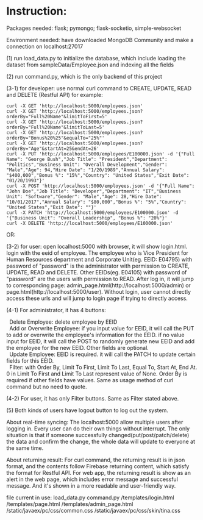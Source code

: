 # Instruction:

Packages needed: flask; pymongo; flask-socketio, simple-websocket

Environment needed: have downloaded MongoDB Community and make a connection on localhost:27017

(1) run load_data.py to initialize the database, which include loading the dataset from sampleData/Employee.json and indexing all the fields

(2) run command.py, which is the only backend of this project

(3-1) for developer: use normal curl command to CREATE, UPDATE, READ and DELETE (Restful API) for example:

    curl -X GET 'http://localhost:5000/employees.json'
    curl -X GET 'http://localhost:5000/employees.json?orderBy="Full%20Name"&limitToFirst=5' 
    curl -X GET 'http://localhost:5000/employees.json?orderBy="Full%20Name"&limitToLast=5' 
    curl -X GET 'http://localhost:5000/employees.json?orderBy="Bonus%20%25"&equalTo="25%"'
    curl -X GET 'http://localhost:5000/employees.json?orderBy="Age"&startAt=25&endAt=26'
    curl -X PUT 'http://localhost:5000/employees/E100000.json' -d '{"Full Name": "George Bush","Job Title": "President","Department": "Politics","Business Unit": "Overall Development","Gender": "Male","Age": 94,"Hire Date": "1/20/1989","Annual Salary": "$400,000","Bonus %": "15%","Country": "United States","Exit Date": "01/20/1993"}'
    curl -X POST 'http://localhost:5000/employees.json' -d '{"Full Name": "John Doe","Job Title": "Developer","Department": "IT","Business Unit": "Software","Gender": "Male","Age": 28,"Hire Date": "10/01/2017","Annual Salary": "$80,000","Bonus %": "5%","Country": "United States","Exit Date": ""}'
    curl -X PATCH 'http://localhost:5000/employees/E100000.json' -d '{"Business Unit": "Overall Leadership", "Bonus %": "20%"}'
    curl -X DELETE 'http://localhost:5000/employees/E100000.json'

OR:

(3-2) for user: open localhost:5000 with browser, it will show login.html. login with the eeid of employee. 
The employee who is Vice President for Human Resources department and Corporate Unit(eg. EEID: E04795) with password of "password" is the administrator with permission to CREATE, UPDATE, READ and DELETE. Other EEIDs(eg. E04105) with password of "password" are the users with permission to READ. After log in, it will jump to corresponding page: admin_page.html(http://localhost:5000/admin) or page.html(http://localhost:5000/user). Without login, user cannot directly access these urls and will jump to login page if trying to directly access.

(4-1) For administrator, it has 4 buttons:

&nbsp;&nbsp;Delete Employee: delete employee by EEID<br />
&nbsp;&nbsp;Add or Overwrite Employee: if you input value for EEID, it will call the PUT to add or overwrite the employee's information for the EEID. if no value input for EEID, it will call the POST to randomly generate new EEID and add the employee for the new EEID. Other fields are optional.<br />
&nbsp;&nbsp;Update Employee: EEID is required. it will call the PATCH to update certain fields for this EEID.<br />
&nbsp;&nbsp;Filter: with Order By, Limit To First, Limit To Last, Equal To, Start At, End At. 0 in Limit To First and Limit To Last represent value of None. Order By is required if other fields have values. Same as usage method of curl command but no need to quote.<br />

(4-2) For user, it has only Filter buttons. Same as Filter stated above.

(5) Both kinds of users have logout button to log out the system.

About real-time syncing:
The localhost:5000 allow multiple users after logging in. Every user can do their own things without interrupt. The only situation is that if someone successfully changed(put/post/patch/delete) the data and confirm the change, the whole data will update to everyone at the same time. 

About returning result:
For curl command, the returning result is in json format, and the contents follow Firebase returning content, which satisfy the format for Restful API. 
For web app, the returning result is show as an alert in the web page, which includes error message and successful message. And it's shown in a more readable and user-friendly way.

file current in use: 
load_data.py
command.py
/templates/login.html
/templates/page.html
/templates/admin_page.html
/static/javaex/pc/css/common.css
/static/javaex/pc/css/skin/tina.css
